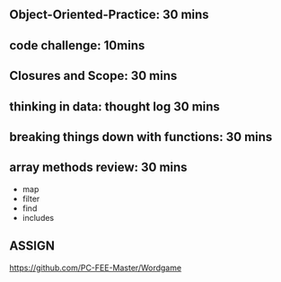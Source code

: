 
## Object-Oriented-Practice: 30 mins

## code challenge: 10mins

## Closures and Scope: 30 mins

## thinking in data: thought log 30 mins

## breaking things down with functions: 30 mins

## array methods review: 30 mins
- map
- filter
- find
- includes

## ASSIGN
https://github.com/PC-FEE-Master/Wordgame